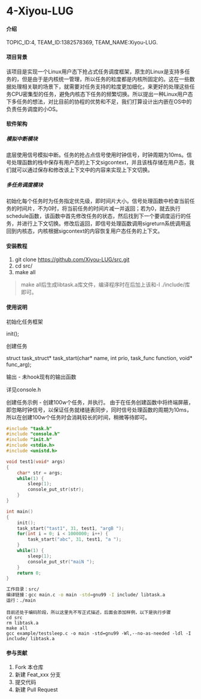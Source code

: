 # 4-Xiyou-LUG

#### 介绍
TOPIC_ID:4, TEAM_ID:1382578369, TEAM_NAME:Xiyou-LUG.

#### 项目背景

该项目是实现一个Linux用户态下抢占式任务调度框架，原生的Linux是支持多任务的，但是由于是内核统一管理，所以任务的粒度都是内核所固定的。这在一些数据处理相关联的场景下，就需要对任务支持的粒度更加细化，来更好的处理这些任务CPU密集型的任务，避免内核态下任务的频繁切换。所以提出一种Linux用户态下多任务的想法，对比目前的协程的优势和不足，我们打算设计出内嵌在OS中的负责任务调度的小OS。

#### 软件架构

##### 模拟中断模块
底层使用信号模拟中断。任务的抢占点信号使用时钟信号，时钟周期为10ms。信号处理函数的栈中保存有用户态的上下文sigcontext，并且该栈存储在用户态，我们就可以通过保存和修改该上下文中的内容来实现上下文切换。

##### 多任务调度模块
初始化每个任务时为任务指定优先级，即时间片大小。信号处理函数中检查当前任务的时间片，不为0时，将当前任务的时间片减一并返回；若为0，就去执行schedule函数，该函数中首先修改任务的状态，然后找到下一个要调度运行的任务，并进行上下文切换。修改后返回，即信号处理函数调用sigreturn系统调用返回到内核态，内核根据sigcontext的内容恢复用户态任务的上下文。

#### 安装教程

1.  git clone https://github.com/Xiyou-LUG/src.git
2.  cd src/
3.  make all

>make all后生成libtask.a库文件，编译程序时在后加上该和-I ./include/库即可。

#### 使用说明

初始化任务框架 

init();

创建任务

struct task_struct* task_start(char* name, int prio, task_func function, void* func_arg);

输出 - 未hook现有的输出函数

详见console.h

创建任务示例 - 创建100w个任务，并执行。
由于在任务创建函数中将终端屏蔽，即忽略时钟信号，以保证任务就绪链表同步，同时信号处理函数的周期为10ms，所以在创建100w个任务时会消耗较长的时间，稍微等待即可。
```c
#include "task.h"
#include "console.h"
#include "init.h"
#include <stdio.h>
#include <unistd.h>

void test1(void* args)
{
    char* str = args;
    while(1) {
        sleep(1);
        console_put_str(str);
    }
}

int main()
{
    init();
    task_start("tast1", 31, test1, "argB ");
    for(int i = 0; i < 1000000; i++) {
        task_start("abc", 31, test1, "a ");
    }
    while(1) {
        sleep(1);
        console_put_str("maiN ");
    }
    return 0;
}
```
```bash
工作目录：src/
编译链接：gcc main.c -o main -std=gnu99 -I include/ libtask.a
运行：./main
```

```
目前还处于编码阶段，所以这里先不写正式描述，后面会添加样例，以下是执行步骤
cd src
rm libtask.a
make all
gcc example/testsleep.c -o main -std=gnu99 -Wl,--no-as-needed -ldl -I include/ libtask.a  
```

#### 参与贡献

1.  Fork 本仓库
2.  新建 Feat_xxx 分支
3.  提交代码
4.  新建 Pull Request
